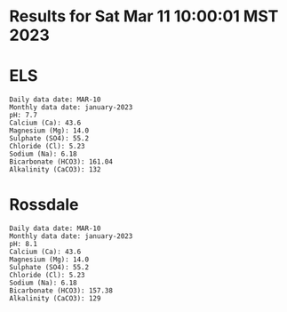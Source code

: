 # Results for Sat Mar 11 10:00:01 MST 2023
# ELS
```
Daily data date: MAR-10
Monthly data date: january-2023
pH: 7.7
Calcium (Ca): 43.6
Magnesium (Mg): 14.0
Sulphate (SO4): 55.2
Chloride (Cl): 5.23
Sodium (Na): 6.18
Bicarbonate (HCO3): 161.04
Alkalinity (CaCO3): 132
```
# Rossdale
```
Daily data date: MAR-10
Monthly data date: january-2023
pH: 8.1
Calcium (Ca): 43.6
Magnesium (Mg): 14.0
Sulphate (SO4): 55.2
Chloride (Cl): 5.23
Sodium (Na): 6.18
Bicarbonate (HCO3): 157.38
Alkalinity (CaCO3): 129
```
